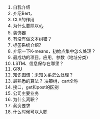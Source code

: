1. 自我介绍
2. 介绍Bert，
3. CLS的作用
4. 为什么要除以$d_k$
5. 装饰器
6. 有没有做文本纠错？
7. 标签系统介绍?
8. 介绍一下K-means，初始点集中怎么处理？
9. 最成功的项目，应用，参数（地址分类）
10. LSTM、信息保存在哪里？
11. GRU
12. 知识图谱：未知关系怎么处理？
13. 最熟悉的算法？ 决策树，cart全称
14. 接口，get和post的区别
15. 公司主要业务
16. 为什么离职？
17. 薪资要求
18. 什么时候可以入职




